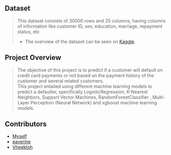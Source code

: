 ## Dataset
>This dataset consists of 30000 rows and 25 columns, having columns of information like customer ID, sex, education, marriage,
repayment status, etc   
>- The overview of the dataset can be seen on [Kaggle](https://www.kaggle.com/datasets/uciml/default-of-credit-card-clients-dataset/).

## Project Overview
>The objective of this project is to predict if a customer will default on credit card payments or not based on the 
payment history of the customer and several related customers.   
This project entailed using different machine learning models to predict a defaulter, specifically LogisticRegression,
K-Nearest Neighbors, Support Vector Machines, RandomForestClassifier , Multi-Layer Perceptron (Neural Network) and
xgboost machine learning models.

## Contributors
- [Myself](https://github.com/EzeXavier01)
- [eaverine](https://github.com/eaverine)
- [Vheektoh](https://github.com/Vheektoh)